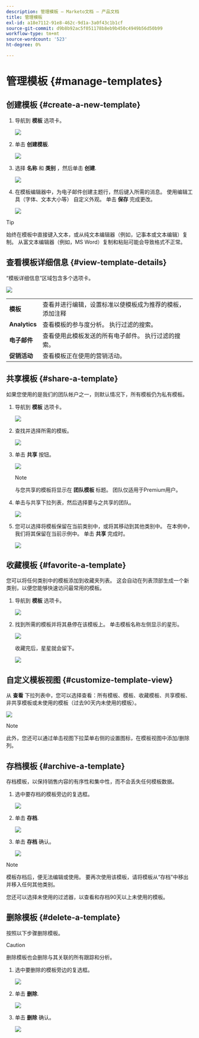 ```yaml
---
description: 管理模板 — Marketo文档 — 产品文档
title: 管理模板
exl-id: a18e7112-91e8-462c-9d1a-3a0f43c1b1cf
source-git-commit: d9b8b92ac5f051178b8eb9b450c4949b56d50b99
workflow-type: tm+mt
source-wordcount: '523'
ht-degree: 0%

---
```


# 管理模板 {#manage-templates}

## 创建模板 {#create-a-new-template}

1. 导航到 **模板** 选项卡。

   ![](assets/manage-templates-1.png)

1. 单击 **创建模板**.

   ![](assets/manage-templates-2.png)

1. 选择 **名称** 和 **类别** ，然后单击 **创建**.

   ![](assets/manage-templates-3.png)

1. 在模板编辑器中，为电子邮件创建主题行，然后键入所需的消息。 使用编辑工具（字体、文本大小等） 自定义外观。 单击 **保存** 完成更改。

   ![](assets/manage-templates-4.png)

>[!TIP]
>
>始终在模板中直接键入文本，或从纯文本编辑器（例如，记事本或文本编辑）复制。 从富文本编辑器（例如，MS Word）复制和粘贴可能会导致格式不正常。

## 查看模板详细信息 {#view-template-details}

“模板详细信息”区域包含多个选项卡。

![](assets/manage-templates-4a.png)

<table>
 <tr>
  <td><strong>模板</strong></td>
  <td>查看并进行编辑，设置标准以使模板成为推荐的模板，添加注释</td>
 </tr>
 <tr>
  <td><strong>Analytics</strong></td>
  <td>查看模板的参与度分析。 执行过滤的搜索。</td>
 </tr>
 <tr>
  <td><strong>电子邮件</strong></td>
  <td>查看使用此模板发送的所有电子邮件。 执行过滤的搜索。</td>
 </tr>
 <tr>
  <td><strong>促销活动</strong></td>
  <td>查看模板正在使用的营销活动。</td>
 </tr>
</table>

## 共享模板 {#share-a-template}

如果您使用的是我们的团队帐户之一，则默认情况下，所有模板仍为私有模板。

1. 导航到 **模板** 选项卡。

   ![](assets/manage-templates-5.png)

1. 查找并选择所需的模板。

   ![](assets/manage-templates-6.png)

1. 单击 **共享** 按钮。

   ![](assets/manage-templates-7.png)

   >[!NOTE]
   >
   >与您共享的模板将显示在 **团队模板** 标题。 团队仅适用于Premium用户。

1. 单击与共享下拉列表，然后选择要与之共享的团队。

   ![](assets/manage-templates-8.png)

1. 您可以选择将模板保留在当前类别中，或将其移动到其他类别中。 在本例中，我们将其保留在当前示例中。 单击 **共享** 完成时。

   ![](assets/manage-templates-9.png)

## 收藏模板 {#favorite-a-template}

您可以将任何类别中的模板添加到收藏夹列表。 这会自动在列表顶部生成一个新类别，以便您能够快速访问最常用的模板。

1. 导航到 **模板** 选项卡。

   ![](assets/manage-templates-10.png)

1. 找到所需的模板并将其悬停在该模板上。 单击模板名称左侧显示的星形。

   ![](assets/manage-templates-11.png)

   收藏完后，星星就会留下。

   ![](assets/manage-templates-12.png)

## 自定义模板视图 {#customize-template-view}

从 **查看** 下拉列表中，您可以选择查看：所有模板、模板、收藏模板、共享模板、非共享模板或未使用的模板（过去90天内未使用的模板）。

![](assets/manage-templates-13.png)

>[!NOTE]
>
>此外，您还可以通过单击视图下拉菜单右侧的设置图标，在模板视图中添加/删除列。

## 存档模板 {#archive-a-template}

存档模板，以保持销售内容的有序性和集中性，而不会丢失任何模板数据。

1. 选中要存档的模板旁边的复选框。

   ![](assets/manage-templates-14.png)

1. 单击 **存档**.

   ![](assets/manage-templates-15.png)

1. 单击 **存档** 确认。

   ![](assets/manage-templates-16.png)

>[!NOTE]
>
>模板存档后，便无法编辑或使用。 要再次使用该模板，请将模板从“存档”中移出并移入任何其他类别。

您还可以选择未使用的过滤器，以查看和存档90天以上未使用的模板。

## 删除模板 {#delete-a-template}

按照以下步骤删除模板。

>[!CAUTION]
>
>删除模板也会删除与其关联的所有跟踪和分析。

1. 选中要删除的模板旁边的复选框。

   ![](assets/manage-templates-17.png)

1. 单击 **删除**.

   ![](assets/manage-templates-18.png)

1. 单击 **删除** 确认。

   ![](assets/manage-templates-19.png)
